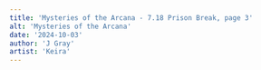 ```yaml
---
title: 'Mysteries of the Arcana - 7.18 Prison Break, page 3'
alt: 'Mysteries of the Arcana'
date: '2024-10-03'
author: 'J Gray'
artist: 'Keira'
---
```

